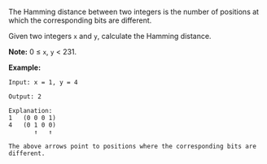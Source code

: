 The Hamming distance between two integers is the number of positions at which the corresponding bits are different.

Given two integers ```x``` and ```y```, calculate the Hamming distance.

**Note:**
0 ≤ ```x```, ```y``` < 231.

**Example:**
```
Input: x = 1, y = 4

Output: 2

Explanation:
1   (0 0 0 1)
4   (0 1 0 0)
       ↑   ↑

The above arrows point to positions where the corresponding bits are different.
```
